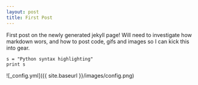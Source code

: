 ```yaml
---
layout: post
title: First Post
---
```


First post on the newly generated jekyll page! Will need to investigate how markdown wors, and how to post code, gifs and images so I can kick this into gear.

```
s = "Python syntax highlighting"
print s
```

![_config.yml]({{ site.baseurl }}/images/config.png)

